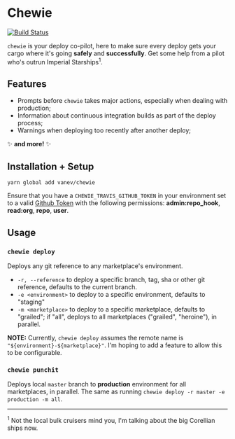 # Chewie

[![Build Status](https://travis-ci.org/vanev/chewie.svg?branch=master)](https://travis-ci.org/vanev/chewie)

`chewie` is your deploy co-pilot, here to make sure every deploy gets your cargo where it's going **safely** and **successfully**. Get some help from a pilot who's outrun Imperial Starships<sup>1</sup>.

## Features

- Prompts before `chewie` takes major actions, especially when dealing with production;
- Information about continuous integration builds as part of the deploy process;
- Warnings when deploying too recently after another deploy;

✨ **and more!** ✨

## Installation + Setup

```
yarn global add vanev/chewie
```

Ensure that you have a `CHEWIE_TRAVIS_GITHUB_TOKEN` in your environment set to a valid [Github Token](https://github.com/settings/tokens/new) with the following permissions: **admin:repo_hook**, **read:org**, **repo**, **user**.

## Usage

### `chewie deploy`

Deploys any git reference to any marketplace's environment.

- `-r, --reference` to deploy a specific branch, tag, sha or other git reference, defaults to the current branch.
- `-e <environment>` to deploy to a specific environment, defaults to "staging"
- `-m <marketplace>` to deploy to a specific marketplace, defaults to "grailed"; if "all", deploys to all marketplaces ("grailed", "heroine"), in parallel.

**NOTE:** Currently, `chewie deploy` assumes the remote name is `"${environment}-${marketplace}"`. I'm hoping to add a feature to allow this to be configurable.

### `chewie punchit`

Deploys local `master` branch to **production** environment for all marketplaces, in parallel. The same as running `chewie deploy -r master -e production -m all`.

---

<sup>1</sup> Not the local bulk cruisers mind you, I'm talking about the big Corellian ships now.

